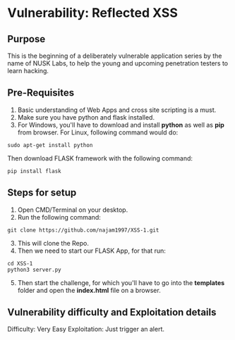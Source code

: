 # Vulnerability: Reflected XSS

## Purpose
This is the beginning of a deliberately vulnerable application series by the name of NUSK Labs, to help the young and upcoming penetration testers to learn hacking.

## Pre-Requisites
1. Basic understanding of Web Apps and cross site scripting is a must.
2. Make sure you have python and flask installed.
3. For Windows, you'll have to download and install **python** as well as **pip** from browser. For Linux, following command would do:
```
sudo apt-get install python
```
Then download FLASK framework with the following command:
```
pip install flask
```

## Steps for setup

1. Open CMD/Terminal on your desktop.
2. Run the following command: 
```
git clone https://github.com/najam1997/XSS-1.git
```
3. This will clone the Repo.
4. Then we need to start our FLASK App, for that run:
```
cd XSS-1
python3 server.py
```
5. Then start the challenge, for which you'll have to go into the **templates** folder and open the **index.html** file on a browser.

## Vulnerability difficulty and Exploitation details
Difficulty: Very Easy
Exploitation: Just trigger an alert.
